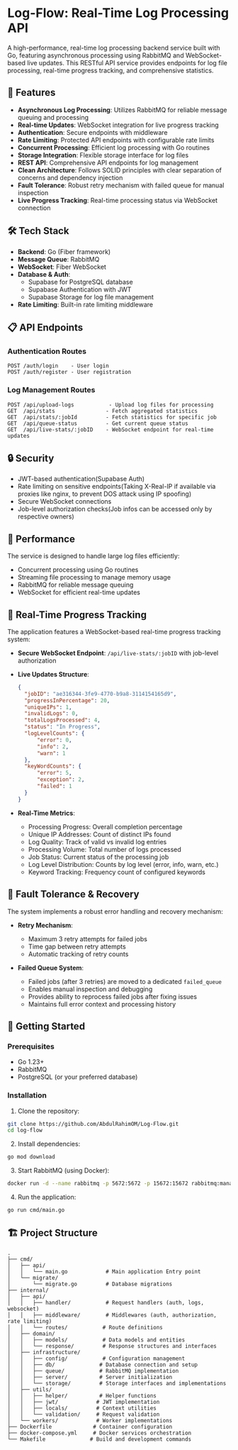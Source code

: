 # Log-Flow: Real-Time Log Processing API

A high-performance, real-time log processing backend service built with Go, featuring asynchronous processing using RabbitMQ and WebSocket-based live updates. This RESTful API service provides endpoints for log file processing, real-time progress tracking, and comprehensive statistics.

## 🚀 Features

- **Asynchronous Log Processing**: Utilizes RabbitMQ for reliable message queuing and processing
- **Real-time Updates**: WebSocket integration for live progress tracking
- **Authentication**: Secure endpoints with middleware
- **Rate Limiting**: Protected API endpoints with configurable rate limits
- **Concurrent Processing**: Efficient log processing with Go routines
- **Storage Integration**: Flexible storage interface for log files
- **REST API**: Comprehensive API endpoints for log management
- **Clean Architecture**: Follows SOLID principles with clear separation of concerns and dependency injection
- **Fault Tolerance**: Robust retry mechanism with failed queue for manual inspection
- **Live Progress Tracking**: Real-time processing status via WebSocket connection

## 🛠 Tech Stack

- **Backend**: Go (Fiber framework)
- **Message Queue**: RabbitMQ
- **WebSocket**: Fiber WebSocket
- **Database & Auth**: 
  - Supabase for PostgreSQL database
  - Supabase Authentication with JWT
  - Supabase Storage for log file management
- **Rate Limiting**: Built-in rate limiting middleware

## 📋 API Endpoints

### Authentication Routes
```
POST /auth/login    - User login
POST /auth/register - User registration
```

### Log Management Routes
```
POST /api/upload-logs           - Upload log files for processing
GET  /api/stats                - Fetch aggregated statistics
GET  /api/stats/:jobId         - Fetch statistics for specific job
GET  /api/queue-status         - Get current queue status
GET  /api/live-stats/:jobID    - WebSocket endpoint for real-time updates
```

## 🔒 Security

- JWT-based authentication(Supabase Auth)
- Rate limiting on sensitive endpoints(Taking X-Real-IP if available via proxies like nginx, to prevent DOS attack using IP spoofing)
- Secure WebSocket connections
- Job-level authorization checks(Job infos can be accessed only by respective owners)

## 🎯 Performance

The service is designed to handle large log files efficiently:
- Concurrent processing using Go routines
- Streaming file processing to manage memory usage
- RabbitMQ for reliable message queuing
- WebSocket for efficient real-time updates

## 🔄 Real-Time Progress Tracking

The application features a WebSocket-based real-time progress tracking system:

- **Secure WebSocket Endpoint**: `/api/live-stats/:jobID` with job-level authorization
- **Live Updates Structure**:
  ```json
  {
    "jobID": "ae316344-3fe9-4770-b9a8-3114154165d9",
    "progressInPercentage": 20,
    "uniqueIPs": 1,
    "invalidLogs": 0,
    "totalLogsProcessed": 4,
    "status": "In Progress",
    "logLevelCounts": {
        "error": 0,
        "info": 2,
        "warn": 1
    },
    "keyWordCounts": {
        "error": 5,
        "exception": 2,
        "failed": 1
    }
  }
  ```
  
- **Real-Time Metrics**:
  - Processing Progress: Overall completion percentage
  - Unique IP Addresses: Count of distinct IPs found
  - Log Quality: Track of valid vs invalid log entries
  - Processing Volume: Total number of logs processed
  - Job Status: Current status of the processing job
  - Log Level Distribution: Counts by log level (error, info, warn, etc.)
  - Keyword Tracking: Frequency count of configured keywords

## 🔁 Fault Tolerance & Recovery

The system implements a robust error handling and recovery mechanism:

- **Retry Mechanism**:
  - Maximum 3 retry attempts for failed jobs
  - Time gap between retry attempts
  - Automatic tracking of retry counts
  
- **Failed Queue System**:
  - Failed jobs (after 3 retries) are moved to a dedicated `failed_queue`
  - Enables manual inspection and debugging
  - Provides ability to reprocess failed jobs after fixing issues
  - Maintains full error context and processing history

## 🚀 Getting Started

### Prerequisites

- Go 1.23+
- RabbitMQ
- PostgreSQL (or your preferred database)

### Installation

1. Clone the repository:
```bash
git clone https://github.com/AbdulRahimOM/Log-Flow.git
cd log-flow
```

2. Install dependencies:
```bash
go mod download
```

3. Start RabbitMQ 
(using Docker):
```bash
docker run -d --name rabbitmq -p 5672:5672 -p 15672:15672 rabbitmq:management
```

4. Run the application:
```bash
go run cmd/main.go
```

## 🏗 Project Structure

```
.
├── cmd/
│   ├── api/                    
│   │   └── main.go            # Main application Entry point
│   └── migrate/               
│       └── migrate.go         # Database migrations
├── internal/
│   ├── api/
│   │   ├── handler/           # Request handlers (auth, logs, websocket)
│   │   ├── middleware/        # Middlewares (auth, authorization, rate limiting)
│   │   └── routes/           # Route definitions
│   ├── domain/
│   │   ├── models/           # Data models and entities
│   │   └── response/         # Response structures and interfaces
│   ├── infrastructure/
│   │   ├── config/           # Configuration management
│   │   ├── db/              # Database connection and setup
│   │   ├── queue/           # RabbitMQ implementation
│   │   ├── server/          # Server initialization
│   │   └── storage/         # Storage interfaces and implementations
│   ├── utils/
│   │   ├── helper/          # Helper functions
│   │   ├── jwt/            # JWT implementation
│   │   ├── locals/         # Context utilities
│   │   └── validation/     # Request validation
│   └── workers/            # Worker implementations
├── Dockerfile             # Container configuration
├── docker-compose.yml     # Docker services orchestration
└── Makefile              # Build and development commands
```
